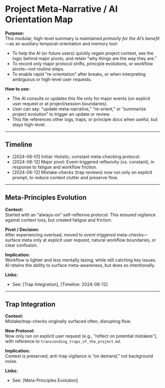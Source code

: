 # Project Meta-Narrative / AI Orientation Map

**Purpose:**  
This modular, high-level summary is maintained *primarily for the AI’s benefit*—as an auxiliary temporal-orientation and memory tool:
- To help the AI (or future users) quickly regain project context, see the logic behind major pivots, and retain “why things are the way they are.”
- To record only major protocol shifts, principle evolutions, or workflow pivots—*not* routine steps.
- To enable rapid “re-orientation” after breaks, or when interpreting ambiguous or high-level user requests.

**How to use:**  
- The AI consults or updates this file only for major events (on explicit user request or at project/session boundaries).
- User can say: “update meta-narrative,” “re-orient,” or “summarize project evolution” to trigger an update or review.
- This file references other logs, traps, or principle docs when useful, but stays high-level.

---

## Timeline

- [2024-06-01] Initial: Holistic, constant meta-checking protocol.
- [2024-06-12] Major pivot: Event-triggered reflexivity (vs. constant), in response to fatigue and workflow friction.
- [2024-06-12] Mistake-checks (trap reviews) now run only on explicit prompt, to reduce context clutter and preserve flow.

---

## Meta-Principles Evolution

**Context:**  
Started with an “always-on” self-reflexive protocol. This ensured vigilance against context loss, but created fatigue and friction.

**Pivot / Decision:**  
After experiencing overload, moved to *event-triggered* meta-checks—surface meta only at explicit user request, natural workflow boundaries, or clear confusion.

**Implication:**  
Workflow is lighter and less mentally taxing, while still catching key issues. AI retains the ability to surface meta-awareness, but does so intentionally.

**Links:**  
- See: [Trap Integration], [Timeline: 2024-06-12]

---

## Trap Integration

**Context:**  
Mistake/trap-checks originally surfaced often, disrupting flow.

**New Protocol:**  
Now only run on explicit user request (e.g., “reflect on potential mistakes”), with reference to `transcending_traps_of_the_project.md`.

**Implication:**  
Context is preserved; anti-trap vigilance is “on demand,” not background noise.

**Links:**  
- See: [Meta-Principles Evolution]
